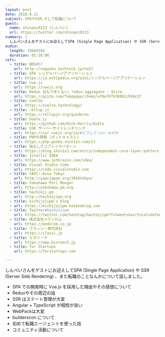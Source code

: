 ```yaml
---
layout: post
date: 2018.8.11
subject: SPAやSSR,そして転職について
guest:
  name: shinpei0213 (しんぺい)
  url: https://twitter.com/shinpei0213
summary: |
  しんぺいさんをゲストにお迎えしてSPA (Single Page Application) や SSR (Server Side Rendering) 、また転職のことなんかについて話しました。
audio:
  length: 33649394
  duration: 01:10:06
refs:
  - title: NDS#57
    url: http://nagaoka.techtalk.jp/no57
  - title: SPA シングルページアプリケーション
    url: https://ja.wikipedia.org/wiki/シングルページアプリケーション
  - title: Vue.js
    url: https://vuejs.org
  - title: Redux はもう辛くない。redux-aggregate - Qiita
    url: https://qiita.com/Takepepe/items/a79e767b38981c910c3f
  - title: svelte
    url: https://svelte.technology/
  - title: rollup.js
    url: https://rollupjs.org/guide/en
  - title: buble.js
    url: https://github.com/Rich-Harris/buble
  - title: SSR サーバーサイドレンダリング
    url: https://ssr.vuejs.org/ja/#どうして-ssr-なのか
  - title: PHPの現場 (ポッドキャスト)
    url: https://php-genba.shin1x1.com/21
  - title: 独立したコアレイヤパターン
    url: https://blog.shin1x1.com/entry/independent-core-layer-pattern
  - title: IntelliJ IDEA
    url: https://www.jetbrains.com/idea/
  - title: Visual Studio Code
    url: https://code.visualstudio.com
  - title: YAPC::Asia Tokyo
    url: http://yapcjapan.org/2018tokyo/
  - title: Yokohama Perl Monger
    url: http://yokohama.pm.org
  - title: hachioji.pm
    url: http://hachiojipm.org
  - title: kichijojipm's blog
  - url: https://kichijojipm.hatenablog.com
  - title: Twitter#hachiojipm
    url: https://twitter.com/hashtag/hachiojipm?f=tweets&vertical=default&src=hash
  - title: 株式会社メディロム
    url: https://medirom.co.jp
  - title: クラッシー株式会社
    url: https://classi.jp
  - title: ビズリーチ
    url: https://www.bizreach.jp
  - title: for Startups
    url: https://forstartups.com

---
```


しんぺいさんをゲストにお迎えしてSPA (Single Page Application) や SSR (Server Side Rendering) 、また転職のことなんかについて話しました。

- SPA での開発時に Vue.js を採用した理由やその感想について
- Reduxやその周辺の話
- SSR はステート管理が大変
- Angular + TypeScript が相性が良い
- WebPackは大変
- builderscon について
- 初めて転職エージェントを使った話
- コミュニティ活動について
